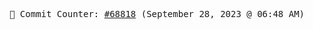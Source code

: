 <p align="center">
    <samp>
        📮 Commit Counter: <a href="https://github.com/Javascript-void0/Javascript-void0/commits/main">#68818</a> (September 28, 2023 @ 06:48 AM)
    </samp>
</p>